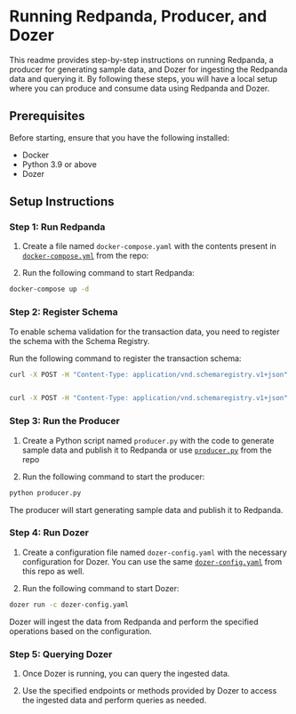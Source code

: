 # Running Redpanda, Producer, and Dozer

This readme provides step-by-step instructions on running Redpanda, a producer for generating sample data, and Dozer for ingesting the Redpanda data and querying it. By following these steps, you will have a local setup where you can produce and consume data using Redpanda and Dozer.

## Prerequisites

Before starting, ensure that you have the following installed:

- Docker
- Python 3.9 or above
- Dozer

## Setup Instructions

### Step 1: Run Redpanda

1. Create a file named `docker-compose.yaml` with the contents present in [`docker-compose.yml`](docker-compose.yml) from the repo:

2. Run the following command to start Redpanda:

```bash
docker-compose up -d
```

### Step 2: Register Schema

To enable schema validation for the transaction data, you need to register the schema with the Schema Registry.

Run the following command to register the transaction schema:

```bash
curl -X POST -H "Content-Type: application/vnd.schemaregistry.v1+json" --data '{"schema": "{\"type\":\"record\",\"name\":\"transaction\",\"namespace\":\"dozer.samples\",\"fields\":[{\"name\":\"id\",\"type\":\"int\"}, {\"name\":\"customer_id\",\"type\":\"int\"},{\"name\":\"amount\",\"type\":\"float\"},{\"name\":\"location\",\"type\":\"string\"},{\"name\":\"provider\",\"type\":\"string\"}]}"}' http://localhost:18081/subjects/transactions-value/versions


curl -X POST -H "Content-Type: application/vnd.schemaregistry.v1+json" --data '{"schema": "{\"type\":\"record\",\"name\":\"transactions\",\"namespace\":\"dozer.samples\",\"fields\":[{\"name\":\"id\",\"type\":\"int\"}]}"}' http://localhost:18081/subjects/transactions-key/versions
```

### Step 3: Run the Producer

1. Create a Python script named `producer.py` with the code to generate sample data and publish it to Redpanda or use [`producer.py`](producer.py) from the repo

2. Run the following command to start the producer:

```bash
python producer.py
```

The producer will start generating sample data and publish it to Redpanda.

### Step 4: Run Dozer

1. Create a configuration file named `dozer-config.yaml` with the necessary configuration for Dozer. You can use the same [`dozer-config.yaml`](dozer-config.yaml) from this repo as well.

2. Run the following command to start Dozer:

```bash
dozer run -c dozer-config.yaml
```

Dozer will ingest the data from Redpanda and perform the specified operations based on the configuration.

### Step 5: Querying Dozer

1. Once Dozer is running, you can query the ingested data.

2. Use the specified endpoints or methods provided by Dozer to access the ingested data and perform queries as needed.
